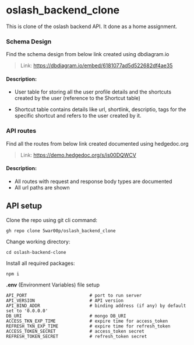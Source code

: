 # oslash_backend_clone

This is clone of the oslash backend API. It done as a home assignment.

### Schema Design

Find the schema design from below link created using dbdiagram.io

> Link: https://dbdiagram.io/embed/6181077ad5d522682df4ae35

#### Description: 

  - User table for storing all the user profile details and the shortcuts created by the user (reference to the Shortcut table)
  
  - Shortcut table contains details like url, shortlink, descriptio, tags for the specific shortcut and refers to the user created by it.

### API routes

Find all the routes from below link created documented using hedgedoc.org

> Link: https://demo.hedgedoc.org/s/is00DQWCV

#### Description:
  - All routes with request and response body types are documented
  - All url paths are shown


## API setup

Clone the repo using git cli command:
```
gh repo clone 5war00p/oslash_backend_clone
```

Change working directory:

```
cd oslash-backend-clone
```

Install all required packages:

```
npm i
```

**.env** (Environment Variables) file setup
```
API_PORT                        # port to run server
API_VERSION                     # API version
API_BIND_ADDR                   # binding address (if any) by default set to '0.0.0.0'
DB_URI                          # mongo DB_URI
ACCESS_TKN_EXP_TIME             # expire time for access_token
REFRESH_TKN_EXP_TIME            # expire time for refresh_token
ACCESS_TOKEN_SECRET             # access_token secret
REFRESH_TOKEN_SECRET            # refresh_token secret
```
